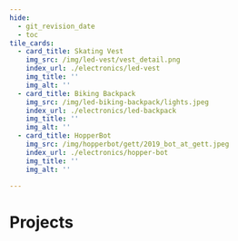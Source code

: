 ```yaml
---
hide:
  - git_revision_date
  - toc
tile_cards:
  - card_title: Skating Vest
    img_src: /img/led-vest/vest_detail.png
    index_url: ./electronics/led-vest
    img_title: ''
    img_alt: ''
  - card_title: Biking Backpack
    img_src: /img/led-biking-backpack/lights.jpeg
    index_url: ./electronics/led-backpack
    img_title: ''
    img_alt: ''
  - card_title: HopperBot
    img_src: /img/hopperbot/gett/2019_bot_at_gett.jpeg
    index_url: ./electronics/hopper-bot
    img_title: ''
    img_alt: ''

---
```


# Projects
